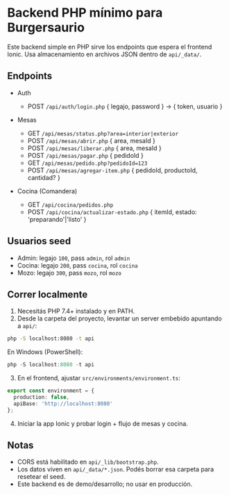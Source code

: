 # Backend PHP mínimo para Burgersaurio

Este backend simple en PHP sirve los endpoints que espera el frontend Ionic.
Usa almacenamiento en archivos JSON dentro de `api/_data/`.

## Endpoints

- Auth
  - POST `/api/auth/login.php` { legajo, password } -> { token, usuario }

- Mesas
  - GET `/api/mesas/status.php?area=interior|exterior`
  - POST `/api/mesas/abrir.php` { area, mesaId }
  - POST `/api/mesas/liberar.php` { area, mesaId }
  - POST `/api/mesas/pagar.php` { pedidoId }
  - GET `/api/mesas/pedido.php?pedidoId=123`
  - POST `/api/mesas/agregar-item.php` { pedidoId, productoId, cantidad? }

- Cocina (Comandera)
  - GET `/api/cocina/pedidos.php`
  - POST `/api/cocina/actualizar-estado.php` { itemId, estado: 'preparando'|'listo' }

## Usuarios seed

- Admin: legajo `100`, pass `admin`, rol `admin`
- Cocina: legajo `200`, pass `cocina`, rol `cocina`
- Mozo: legajo `300`, pass `mozo`, rol `mozo`

## Correr localmente

1) Necesitás PHP 7.4+ instalado y en PATH.
2) Desde la carpeta del proyecto, levantar un server embebido apuntando a `api/`:

```bash
php -S localhost:8080 -t api
```

En Windows (PowerShell):

```powershell
php -S localhost:8080 -t api
```

3) En el frontend, ajustar `src/environments/environment.ts`:

```ts
export const environment = {
  production: false,
  apiBase: 'http://localhost:8080'
};
```

4) Iniciar la app Ionic y probar login + flujo de mesas y cocina.

## Notas

- CORS está habilitado en `api/_lib/bootstrap.php`.
- Los datos viven en `api/_data/*.json`. Podés borrar esa carpeta para resetear el seed.
- Este backend es de demo/desarrollo; no usar en producción.
